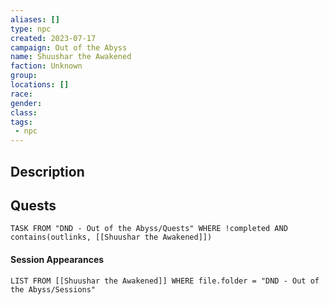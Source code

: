 ```yaml
---
aliases: []
type: npc
created: 2023-07-17
campaign: Out of the Abyss
name: Shuushar the Awakened
faction: Unknown
group:
locations: []
race:
gender:
class:
tags:
 - npc
---
```


## Description

## Quests
```dataview
TASK FROM "DND - Out of the Abyss/Quests" WHERE !completed AND contains(outlinks, [[Shuushar the Awakened]]) 
```

#### Session Appearances
```dataview
LIST FROM [[Shuushar the Awakened]] WHERE file.folder = "DND - Out of the Abyss/Sessions"
```



